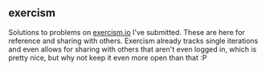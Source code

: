 ## exercism

Solutions to problems on [exercism.io](https://exercism.io) I've submitted. These are here for reference and sharing with others. Exercism already tracks single iterations and even allows for sharing with others that aren't even logged in, which is pretty nice, but why not keep it even more open than that :P
